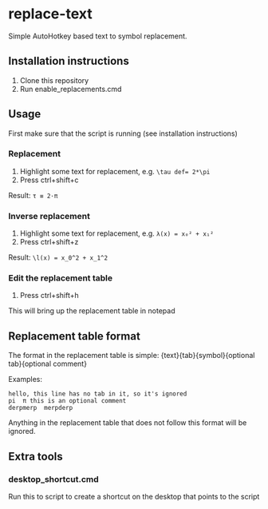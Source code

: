 # replace-text
Simple AutoHotkey based text to symbol replacement.

## Installation instructions
1. Clone this repository
2. Run enable_replacements.cmd

## Usage
First make sure that the script is running (see installation instructions)

### Replacement
1. Highlight some text for replacement, e.g. `\tau def= 2*\pi`
2. Press ctrl+shift+c

Result: `τ ≡ 2·π`

### Inverse replacement
1. Highlight some text for replacement, e.g. `λ(x) = x₀² + x₁²`
2. Press ctrl+shift+z

Result: `\l(x) = x_0^2 + x_1^2`

### Edit the replacement table
1. Press ctrl+shift+h

This will bring up the replacement table in notepad

## Replacement table format
The format in the replacement table is simple:
{text}{tab}{symbol}{optional tab}{optional comment}

Examples:
```
hello, this line has no tab in it, so it's ignored
pi  π this is an optional comment
derpmerp  merpderp
```

Anything in the replacement table that does not follow this format will be ignored.

## Extra tools
### desktop_shortcut.cmd
Run this to script to create a shortcut on the desktop that points to the script
